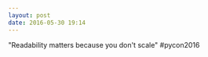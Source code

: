 ```yaml
---
layout: post
date: 2016-05-30 19:14
---
```

"Readability matters because you don't scale" #pycon2016
